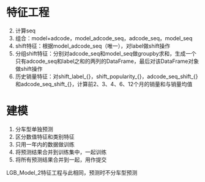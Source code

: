 # 特征工程
2. 计算seq
2. 组合：model+adcode，model_adcode_seq，adcode_seq，model_seq
3. shift特征：根据model_adcode_seq（唯一），对label做shift操作
4. 分组shift特征：分别对adcode_seq和model_seq做groupby求和，生成一个只有adcode_seq和label之和的两列的DataFrame，最后对该DataFrame对象做shift操作
5. 历史销量特征：对shift_label_{}，shift_popularity_{}，adcode_seq_shift_{}和adcode_seq_shift_{}，计算前2、3、4、6、12个月的销量和与销量均值

# 建模
1. 分车型单独预测
2. 区分数值特征和类别特征
3. 只用一年内的数据做训练
4. 将预测结果合并到训练集中，一起训练
5. 将所有预测结果合并到一起，用作提交


LGB_Model_2特征工程与此相同，预测时不分车型预测